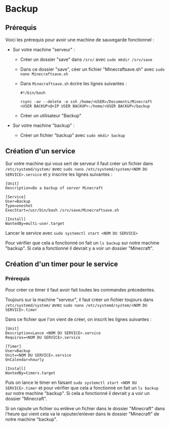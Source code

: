 # Backup 

## Prérequis 

Voici les prérequis pour avoir une machine de sauvegarde fonctionnel : 

- Sur votre machine "serveur" :
    - Créer un dossier "save" dans ``/srv/`` avec `sudo mkdir /srv/save`
    - Dans ce dossier "save", céer un fichier "Minecraftsave.sh" avec `sudo nano Minecraftsave.sh`
    - Dans ``Minecraftsave.sh`` écrire les lignes suivantes : 
        
        ```
        #!/bin/bash

        rsync -av --delete -e ssh /home/<USER>/Documents/Minecraft <USER BACKUP>@<IP USER BACKUP>:/home/<USER BACKUP>/backup
        ```
    - Créer un utilisateur "Backup"

- Sur votre machine "backup" :
    - Créer un fichier "backup" avec `sudo mkdir backup`


## Création d'un service 

Sur votre machine qui vous sert de serveur il faut créer un fichier dans `/etc/systemd/system/` avec `sudo nano /etc/systemd/system/<NOM DU SERVICE>.service` et y inscrire les lignes suivantes : 

```
[Unit]
Description=Do a backup of server Minecraft

[Service]
User=Backup
Type=oneshot
ExecStart=/usr/bin/bash /srv/save/Minecraftsave.sh

[Install]
WantedBy=multi-user.target
```

Lancer le service avec `sudo systemctl start <NOM DU SERVICE>`

Pour vérifier que cela a fonctionné on fait un ``ls backup`` sur notre machine "backup". Si cela a fonctionné il devrait y a voir un dossier "Minecraft". 


## Création d'un timer pour le service 

### Prérequis 

Pour créer ce timer il faut avoir fait toutes les commandes précedentes.

Toujours sur la machine "serveur", il faut créer un fichier toujours dans ``/etc/systemd/system/`` avec `sudo nano /etc/systemd/system/<NOM DU SERVICE>.timer`

Dans ce fichier que l'on vient de créer, on inscrit les lignes suivantes : 
```
[Unit]
Description=Lance <NOM DU SERVICE>.service
Requires=<NOM DU SERVICE>.service

[Timer]
User=Backup
Unit=<NOM DU SERVICE>.service
OnCalendar=hourly

[Install]
WantedBy=timers.target
```

Puis on lance le timer en faisant `sudo systemctl start <NOM DU SERVICE>.timer` et pour vérifier que cela a fonctionné on fait un ``ls backup`` sur notre machine "backup". Si cela a fonctionné il devrait y a voir un dossier "Minecraft".

 Si on rajoute un fichier ou enlève un fichier dans le dossier "Minecraft" dans l'heure qui vient cela va le rajouter/enlever dans le dossier "Minecraft" de notre machine "backup".


